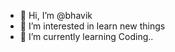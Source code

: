 - 👋 Hi, I’m @bhavik
- 👀 I’m interested in learn new things
- 🌱 I’m currently learning Coding..

<!---
bhavu24/bhavu24 is a ✨ special ✨ repository because its `README.md` (this file) appears on your GitHub profile.
You can click the Preview link to take a look at your changes.
--->

